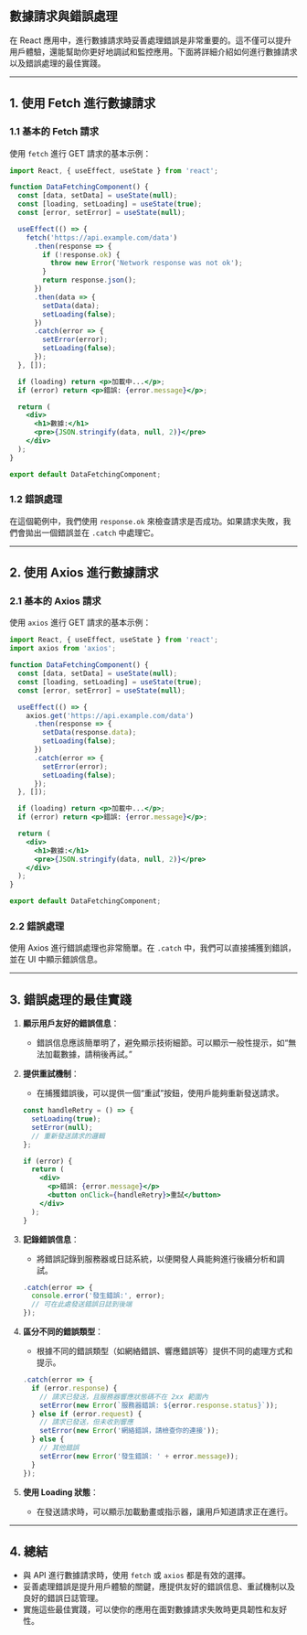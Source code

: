 ## 數據請求與錯誤處理

在 React 應用中，進行數據請求時妥善處理錯誤是非常重要的。這不僅可以提升用戶體驗，還能幫助你更好地調試和監控應用。下面將詳細介紹如何進行數據請求以及錯誤處理的最佳實踐。

---

## 1. 使用 Fetch 進行數據請求

### 1.1 基本的 Fetch 請求

使用 `fetch` 進行 GET 請求的基本示例：

```jsx
import React, { useEffect, useState } from 'react';

function DataFetchingComponent() {
  const [data, setData] = useState(null);
  const [loading, setLoading] = useState(true);
  const [error, setError] = useState(null);

  useEffect(() => {
    fetch('https://api.example.com/data')
      .then(response => {
        if (!response.ok) {
          throw new Error('Network response was not ok');
        }
        return response.json();
      })
      .then(data => {
        setData(data);
        setLoading(false);
      })
      .catch(error => {
        setError(error);
        setLoading(false);
      });
  }, []);

  if (loading) return <p>加載中...</p>;
  if (error) return <p>錯誤: {error.message}</p>;

  return (
    <div>
      <h1>數據:</h1>
      <pre>{JSON.stringify(data, null, 2)}</pre>
    </div>
  );
}

export default DataFetchingComponent;
```

### 1.2 錯誤處理

在這個範例中，我們使用 `response.ok` 來檢查請求是否成功。如果請求失敗，我們會拋出一個錯誤並在 `.catch` 中處理它。

---

## 2. 使用 Axios 進行數據請求

### 2.1 基本的 Axios 請求

使用 `axios` 進行 GET 請求的基本示例：

```jsx
import React, { useEffect, useState } from 'react';
import axios from 'axios';

function DataFetchingComponent() {
  const [data, setData] = useState(null);
  const [loading, setLoading] = useState(true);
  const [error, setError] = useState(null);

  useEffect(() => {
    axios.get('https://api.example.com/data')
      .then(response => {
        setData(response.data);
        setLoading(false);
      })
      .catch(error => {
        setError(error);
        setLoading(false);
      });
  }, []);

  if (loading) return <p>加載中...</p>;
  if (error) return <p>錯誤: {error.message}</p>;

  return (
    <div>
      <h1>數據:</h1>
      <pre>{JSON.stringify(data, null, 2)}</pre>
    </div>
  );
}

export default DataFetchingComponent;
```

### 2.2 錯誤處理

使用 Axios 進行錯誤處理也非常簡單。在 `.catch` 中，我們可以直接捕獲到錯誤，並在 UI 中顯示錯誤信息。

---

## 3. 錯誤處理的最佳實踐

1. **顯示用戶友好的錯誤信息**：
   - 錯誤信息應該簡單明了，避免顯示技術細節。可以顯示一般性提示，如“無法加載數據，請稍後再試。”

2. **提供重試機制**：
   - 在捕獲錯誤後，可以提供一個“重試”按鈕，使用戶能夠重新發送請求。

   ```jsx
   const handleRetry = () => {
     setLoading(true);
     setError(null);
     // 重新發送請求的邏輯
   };

   if (error) {
     return (
       <div>
         <p>錯誤: {error.message}</p>
         <button onClick={handleRetry}>重試</button>
       </div>
     );
   }
   ```

3. **記錄錯誤信息**：
   - 將錯誤記錄到服務器或日誌系統，以便開發人員能夠進行後續分析和調試。

   ```javascript
   .catch(error => {
     console.error('發生錯誤:', error);
     // 可在此處發送錯誤日誌到後端
   });
   ```

4. **區分不同的錯誤類型**：
   - 根據不同的錯誤類型（如網絡錯誤、響應錯誤等）提供不同的處理方式和提示。

   ```javascript
   .catch(error => {
     if (error.response) {
       // 請求已發送，且服務器響應狀態碼不在 2xx 範圍內
       setError(new Error(`服務器錯誤: ${error.response.status}`));
     } else if (error.request) {
       // 請求已發送，但未收到響應
       setError(new Error('網絡錯誤，請檢查你的連接'));
     } else {
       // 其他錯誤
       setError(new Error('發生錯誤: ' + error.message));
     }
   });
   ```

5. **使用 Loading 狀態**：
   - 在發送請求時，可以顯示加載動畫或指示器，讓用戶知道請求正在進行。

---

## 4. 總結

- 與 API 進行數據請求時，使用 `fetch` 或 `axios` 都是有效的選擇。
- 妥善處理錯誤是提升用戶體驗的關鍵，應提供友好的錯誤信息、重試機制以及良好的錯誤日誌管理。
- 實施這些最佳實踐，可以使你的應用在面對數據請求失敗時更具韌性和友好性。
